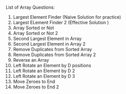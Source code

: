 
List of Array Questions:

1. Largest Element Finder (Naive Solution for practice)
2. Largest ELement Finder 2 (Effective Solution )
3. Array Sorted or Not
4. Array Sorted or Not 2
5. Second Largest Element in Array
6. Second Largest Element in Array 2
7. Remove Duplicates from Sorted Array
8. Remove Duplicates from Sorted Array 2
9. Reverse an Array
10. Left Rotate an Element by D positions
11. Left Rotate an Element by D 2
12. Left Rotate an Element by D 3
13. Move Zeroes to End
14. Move Zeroes to End 2
